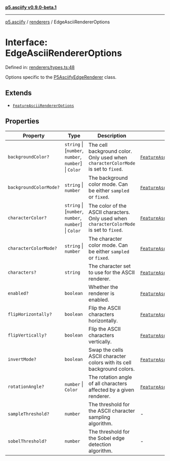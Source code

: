 [**p5.asciify v0.9.0-beta.1**](../../../../README.md)

***

[p5.asciify](../../../../README.md) / [renderers](../README.md) / EdgeAsciiRendererOptions

# Interface: EdgeAsciiRendererOptions

Defined in: [renderers/types.ts:48](https://github.com/humanbydefinition/p5.asciify/blob/edf0ab1cc6347e56bd84618ff447f3c7ef1e1694/src/lib/renderers/types.ts#L48)

Options specific to the [P5AsciifyEdgeRenderer](../namespaces/2d/namespaces/feature/classes/P5AsciifyEdgeRenderer.md) class.

## Extends

- [`FeatureAsciiRendererOptions`](FeatureAsciiRendererOptions.md)

## Properties

| Property | Type | Description | Inherited from | Defined in |
| ------ | ------ | ------ | ------ | ------ |
| <a id="backgroundcolor"></a> `backgroundColor?` | `string` \| \[`number`, `number`, `number`\] \| `Color` | The cell background color. Only used when `characterColorMode` is set to `fixed`. | [`FeatureAsciiRendererOptions`](FeatureAsciiRendererOptions.md).[`backgroundColor`](FeatureAsciiRendererOptions.md#backgroundcolor) | [renderers/types.ts:27](https://github.com/humanbydefinition/p5.asciify/blob/edf0ab1cc6347e56bd84618ff447f3c7ef1e1694/src/lib/renderers/types.ts#L27) |
| <a id="backgroundcolormode"></a> `backgroundColorMode?` | `string` \| `number` | The background color mode. Can be either `sampled` or `fixed`. | [`FeatureAsciiRendererOptions`](FeatureAsciiRendererOptions.md).[`backgroundColorMode`](FeatureAsciiRendererOptions.md#backgroundcolormode) | [renderers/types.ts:30](https://github.com/humanbydefinition/p5.asciify/blob/edf0ab1cc6347e56bd84618ff447f3c7ef1e1694/src/lib/renderers/types.ts#L30) |
| <a id="charactercolor"></a> `characterColor?` | `string` \| \[`number`, `number`, `number`\] \| `Color` | The color of the ASCII characters. Only used when `characterColorMode` is set to `fixed`. | [`FeatureAsciiRendererOptions`](FeatureAsciiRendererOptions.md).[`characterColor`](FeatureAsciiRendererOptions.md#charactercolor) | [renderers/types.ts:21](https://github.com/humanbydefinition/p5.asciify/blob/edf0ab1cc6347e56bd84618ff447f3c7ef1e1694/src/lib/renderers/types.ts#L21) |
| <a id="charactercolormode"></a> `characterColorMode?` | `string` \| `number` | The character color mode. Can be either `sampled` or `fixed`. | [`FeatureAsciiRendererOptions`](FeatureAsciiRendererOptions.md).[`characterColorMode`](FeatureAsciiRendererOptions.md#charactercolormode) | [renderers/types.ts:24](https://github.com/humanbydefinition/p5.asciify/blob/edf0ab1cc6347e56bd84618ff447f3c7ef1e1694/src/lib/renderers/types.ts#L24) |
| <a id="characters"></a> `characters?` | `string` | The character set to use for the ASCII renderer. | [`FeatureAsciiRendererOptions`](FeatureAsciiRendererOptions.md).[`characters`](FeatureAsciiRendererOptions.md#characters) | [renderers/types.ts:18](https://github.com/humanbydefinition/p5.asciify/blob/edf0ab1cc6347e56bd84618ff447f3c7ef1e1694/src/lib/renderers/types.ts#L18) |
| <a id="enabled"></a> `enabled?` | `boolean` | Whether the renderer is enabled. | [`FeatureAsciiRendererOptions`](FeatureAsciiRendererOptions.md).[`enabled`](FeatureAsciiRendererOptions.md#enabled) | [renderers/types.ts:10](https://github.com/humanbydefinition/p5.asciify/blob/edf0ab1cc6347e56bd84618ff447f3c7ef1e1694/src/lib/renderers/types.ts#L10) |
| <a id="fliphorizontally"></a> `flipHorizontally?` | `boolean` | Flip the ASCII characters horizontally. | [`FeatureAsciiRendererOptions`](FeatureAsciiRendererOptions.md).[`flipHorizontally`](FeatureAsciiRendererOptions.md#fliphorizontally) | [renderers/types.ts:39](https://github.com/humanbydefinition/p5.asciify/blob/edf0ab1cc6347e56bd84618ff447f3c7ef1e1694/src/lib/renderers/types.ts#L39) |
| <a id="flipvertically"></a> `flipVertically?` | `boolean` | Flip the ASCII characters vertically. | [`FeatureAsciiRendererOptions`](FeatureAsciiRendererOptions.md).[`flipVertically`](FeatureAsciiRendererOptions.md#flipvertically) | [renderers/types.ts:42](https://github.com/humanbydefinition/p5.asciify/blob/edf0ab1cc6347e56bd84618ff447f3c7ef1e1694/src/lib/renderers/types.ts#L42) |
| <a id="invertmode"></a> `invertMode?` | `boolean` | Swap the cells ASCII character colors with its cell background colors. | [`FeatureAsciiRendererOptions`](FeatureAsciiRendererOptions.md).[`invertMode`](FeatureAsciiRendererOptions.md#invertmode) | [renderers/types.ts:33](https://github.com/humanbydefinition/p5.asciify/blob/edf0ab1cc6347e56bd84618ff447f3c7ef1e1694/src/lib/renderers/types.ts#L33) |
| <a id="rotationangle"></a> `rotationAngle?` | `number` \| `Color` | The rotation angle of all characters affected by a given renderer. | [`FeatureAsciiRendererOptions`](FeatureAsciiRendererOptions.md).[`rotationAngle`](FeatureAsciiRendererOptions.md#rotationangle) | [renderers/types.ts:36](https://github.com/humanbydefinition/p5.asciify/blob/edf0ab1cc6347e56bd84618ff447f3c7ef1e1694/src/lib/renderers/types.ts#L36) |
| <a id="samplethreshold"></a> `sampleThreshold?` | `number` | The threshold for the ASCII character sampling algorithm. | - | [renderers/types.ts:53](https://github.com/humanbydefinition/p5.asciify/blob/edf0ab1cc6347e56bd84618ff447f3c7ef1e1694/src/lib/renderers/types.ts#L53) |
| <a id="sobelthreshold"></a> `sobelThreshold?` | `number` | The threshold for the Sobel edge detection algorithm. | - | [renderers/types.ts:50](https://github.com/humanbydefinition/p5.asciify/blob/edf0ab1cc6347e56bd84618ff447f3c7ef1e1694/src/lib/renderers/types.ts#L50) |
